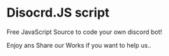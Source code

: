 # Disocrd.JS script
Free JavaScript Source to code your own discord bot!



Enjoy ans Share our Works if you want to help us..
